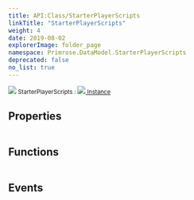 ```yaml
---
title: API:Class/StarterPlayerScripts
linkTitle: "StarterPlayerScripts"
weight: 4
date: 2019-08-02
explorerImage: folder_page
namespace: Primrose.DataModel.StarterPlayerScripts
deprecated: false
no_list: true
---
```

<small class="inheritance">
<span class="" href="/docs/api-reference/Class/StarterPlayerScripts"><img src="/icons/silk/folder_page.png"/>&nbsp;StarterPlayerScripts</span>&nbsp;:&nbsp;<a class="" href="/docs/api-reference/Class/Instance"><img src="/icons/silk/default.png"/>&nbsp;Instance</a></small>
 
## Properties
 
<table class="studiohide">
<tbody>
</tbody>
</table>
 
## Functions
 
<table class="studiohide">
<tbody>
</tbody>
</table>
 
## Events
 
<table class="studiohide">
<tbody>
</tbody>
</table>
<b>
</b>
<div class="inheritors">
<ul class="root">
</ul>
</div>
